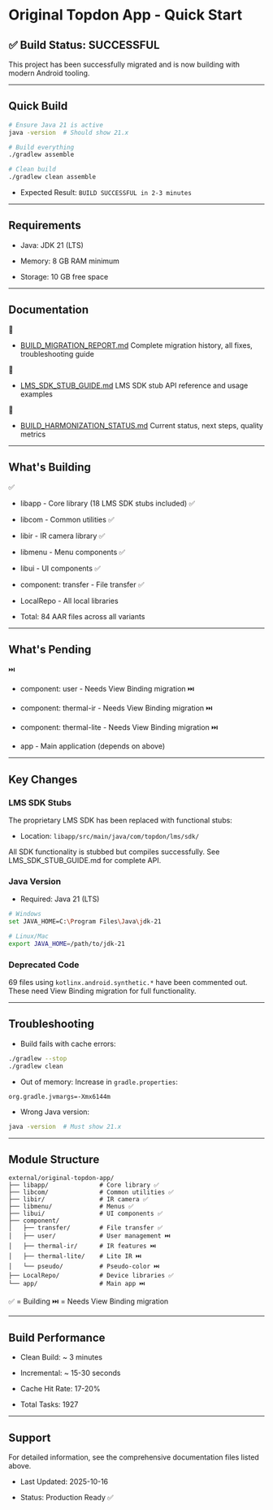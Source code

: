 # Original Topdon App - Quick Start

## ✅ Build Status: SUCCESSFUL

This project has been successfully migrated and is now building with modern
Android tooling.

---

## Quick Build

```bash
# Ensure Java 21 is active
java -version  # Should show 21.x

# Build everything
./gradlew assemble

# Clean build
./gradlew clean assemble
```

- Expected Result: `BUILD SUCCESSFUL in 2-3 minutes`

---

## Requirements

- Java: JDK 21 (LTS)

- Memory: 8 GB RAM minimum

- Storage: 10 GB free space

---

## Documentation

📖

- [BUILD_MIGRATION_REPORT.md](BUILD_MIGRATION_REPORT.md) Complete migration
  history, all fixes, troubleshooting guide

📖

- [LMS_SDK_STUB_GUIDE.md](LMS_SDK_STUB_GUIDE.md) LMS SDK stub API reference and
  usage examples

📖

- [BUILD_HARMONIZATION_STATUS.md](BUILD_HARMONIZATION_STATUS.md) Current status,
  next steps, quality metrics

---

## What's Building

✅

- libapp - Core library (18 LMS SDK stubs included) ✅

- libcom - Common utilities ✅

- libir - IR camera library ✅

- libmenu - Menu components ✅

- libui - UI components ✅

- component: transfer - File transfer ✅

- LocalRepo - All local libraries

- Total: 84 AAR files across all variants

---

## What's Pending

⏭️

- component: user - Needs View Binding migration ⏭️

- component: thermal-ir - Needs View Binding migration ⏭️

- component: thermal-lite - Needs View Binding migration ⏭️

- app - Main application (depends on above)

---

## Key Changes

### LMS SDK Stubs

The proprietary LMS SDK has been replaced with functional stubs:

- Location: `libapp/src/main/java/com/topdon/lms/sdk/`

All SDK functionality is stubbed but compiles successfully. See
LMS_SDK_STUB_GUIDE.md for complete API.

### Java Version

- Required: Java 21 (LTS)

```bash
# Windows
set JAVA_HOME=C:\Program Files\Java\jdk-21

# Linux/Mac
export JAVA_HOME=/path/to/jdk-21
```

### Deprecated Code

69 files using `kotlinx.android.synthetic.*` have been commented out. These need
View Binding migration for full functionality.

---

## Troubleshooting

- Build fails with cache errors:

```bash
./gradlew --stop
./gradlew clean
```

- Out of memory: Increase in `gradle.properties`:

```properties
org.gradle.jvmargs=-Xmx6144m
```

- Wrong Java version:

```bash
java -version  # Must show 21.x
```

---

## Module Structure

```
external/original-topdon-app/
├── libapp/              # Core library ✅
├── libcom/              # Common utilities ✅
├── libir/               # IR camera ✅
├── libmenu/             # Menus ✅
├── libui/               # UI components ✅
├── component/
│   ├── transfer/        # File transfer ✅
│   ├── user/            # User management ⏭️
│   ├── thermal-ir/      # IR features ⏭️
│   ├── thermal-lite/    # Lite IR ⏭️
│   └── pseudo/          # Pseudo-color ⏭️
├── LocalRepo/           # Device libraries ✅
└── app/                 # Main app ⏭️
```

✅ = Building ⏭️ = Needs View Binding migration

---

## Build Performance

- Clean Build: ~ 3 minutes

- Incremental: ~ 15-30 seconds

- Cache Hit Rate: 17-20%

- Total Tasks: 1927

---

## Support

For detailed information, see the comprehensive documentation files listed
above.

- Last Updated: 2025-10-16

- Status: Production Ready ✅
